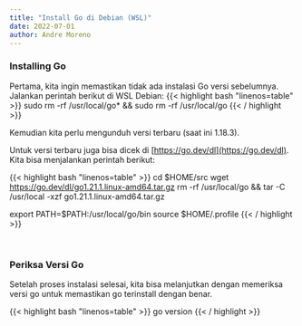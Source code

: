 ```yaml
---
title: "Install Go di Debian (WSL)"
date: 2022-07-01
author: Andre Moreno
---
```

### Installing Go

Pertama, kita ingin memastikan tidak ada instalasi Go versi sebelumnya. Jalankan perintah berikut di WSL Debian:
{{< highlight bash "linenos=table" >}}
sudo rm -rf /usr/local/go* && sudo rm -rf /usr/local/go
{{< / highlight >}}

Kemudian kita perlu mengunduh versi terbaru (saat ini 1.18.3).

Untuk versi terbaru juga bisa dicek di [https://go.dev/dl](https://go.dev/dl). Kita bisa menjalankan perintah berikut:

{{< highlight bash "linenos=table" >}}
cd $HOME/src
wget https://go.dev/dl/go1.21.1.linux-amd64.tar.gz
rm -rf /usr/local/go && tar -C /usr/local -xzf go1.21.1.linux-amd64.tar.gz

export PATH=$PATH:/usr/local/go/bin
source $HOME/.profile
{{< / highlight >}}

&nbsp;

### Periksa Versi Go
Setelah proses instalasi selesai, kita bisa melanjutkan dengan memeriksa versi go untuk memastikan go terinstall dengan benar.

{{< highlight bash "linenos=table" >}}
go version
{{< / highlight >}}